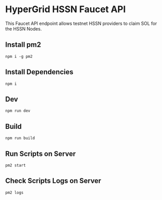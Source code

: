 # HyperGrid HSSN Faucet API

This Faucet API endpoint allows testnet HSSN providers to claim SOL for the HSSN Nodes.

## Install pm2

```
npm i -g pm2
```

## Install Dependencies

```
npm i
```

## Dev

```
npm run dev
```

## Build

```
npm run build
```

## Run Scripts on Server

```
pm2 start
```

## Check Scripts Logs on Server

```
pm2 logs
```
